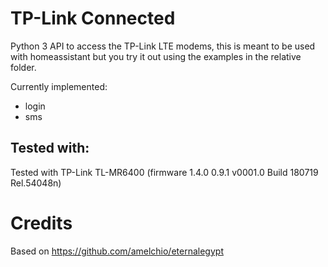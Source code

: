 # TP-Link Connected
Python 3 API to access the TP-Link LTE modems, this is meant to be used with homeassistant but you try it out using the examples in the relative folder.

Currently implemented:

* login
* sms

## Tested with:
Tested with TP-Link TL-MR6400 (firmware 1.4.0 0.9.1 v0001.0 Build 180719 Rel.54048n)

# Credits
Based on https://github.com/amelchio/eternalegypt

